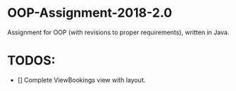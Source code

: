 # OOP-Assignment-2018-2.0
Assignment for OOP (with revisions to proper requirements), written in Java. 

# TODOS:
- [] Complete ViewBookings view with layout.